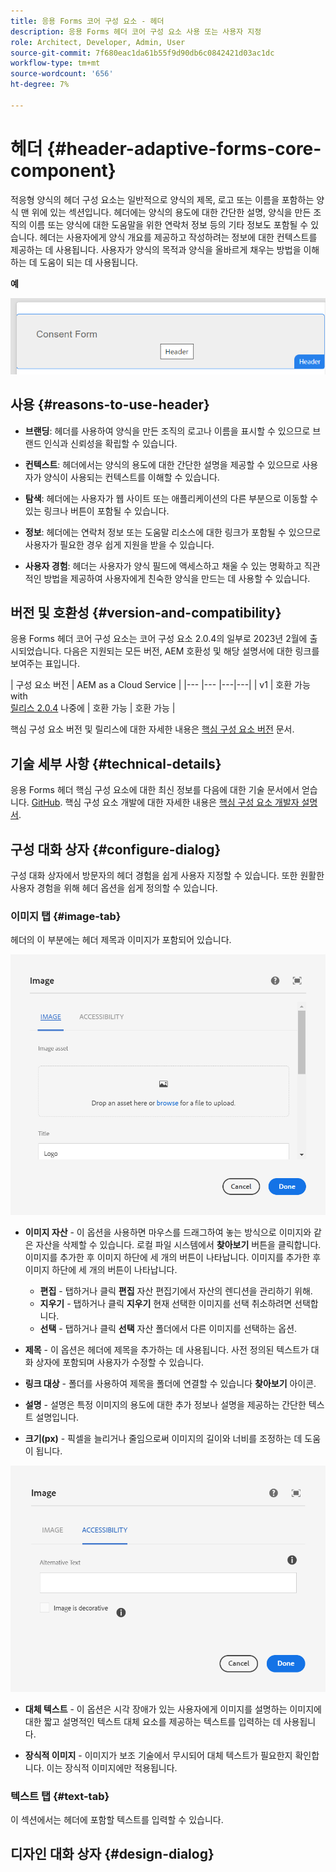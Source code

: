 ```yaml
---
title: 응용 Forms 코어 구성 요소 - 헤더
description: 응용 Forms 헤더 코어 구성 요소 사용 또는 사용자 지정
role: Architect, Developer, Admin, User
source-git-commit: 7f680eac1da61b55f9d90db6c0842421d03ac1dc
workflow-type: tm+mt
source-wordcount: '656'
ht-degree: 7%

---
```



# 헤더 {#header-adaptive-forms-core-component}

적응형 양식의 헤더 구성 요소는 일반적으로 양식의 제목, 로고 또는 이름을 포함하는 양식 맨 위에 있는 섹션입니다. 헤더에는 양식의 용도에 대한 간단한 설명, 양식을 만든 조직의 이름 또는 양식에 대한 도움말을 위한 연락처 정보 등의 기타 정보도 포함될 수 있습니다. 헤더는 사용자에게 양식 개요를 제공하고 작성하려는 정보에 대한 컨텍스트를 제공하는 데 사용됩니다. 사용자가 양식의 목적과 양식을 올바르게 채우는 방법을 이해하는 데 도움이 되는 데 사용됩니다.

**예**

![](/help/adaptive-forms/assets/header.png)

## 사용 {#reasons-to-use-header}

* **브랜딩**: 헤더를 사용하여 양식을 만든 조직의 로고나 이름을 표시할 수 있으므로 브랜드 인식과 신뢰성을 확립할 수 있습니다.

* **컨텍스트**: 헤더에서는 양식의 용도에 대한 간단한 설명을 제공할 수 있으므로 사용자가 양식이 사용되는 컨텍스트를 이해할 수 있습니다.

* **탐색**: 헤더에는 사용자가 웹 사이트 또는 애플리케이션의 다른 부분으로 이동할 수 있는 링크나 버튼이 포함될 수 있습니다.

* **정보**: 헤더에는 연락처 정보 또는 도움말 리소스에 대한 링크가 포함될 수 있으므로 사용자가 필요한 경우 쉽게 지원을 받을 수 있습니다.

* **사용자 경험**: 헤더는 사용자가 양식 필드에 액세스하고 채울 수 있는 명확하고 직관적인 방법을 제공하여 사용자에게 친숙한 양식을 만드는 데 사용할 수 있습니다.

## 버전 및 호환성 {#version-and-compatibility}

응용 Forms 헤더 코어 구성 요소는 코어 구성 요소 2.0.4의 일부로 2023년 2월에 출시되었습니다. 다음은 지원되는 모든 버전, AEM 호환성 및 해당 설명서에 대한 링크를 보여주는 표입니다.

| 구성 요소 버전 | AEM as a Cloud Service |
|--- |--- |---|---|
| v1 | 호환 가능 with<br>[릴리스 2.0.4](/help/versions.md) 나중에 | 호환 가능 | 호환 가능 |

핵심 구성 요소 버전 및 릴리스에 대한 자세한 내용은 [핵심 구성 요소 버전](/help/versions.md) 문서.


<!-- ## Sample Component Output {#sample-component-output}

To experience the Accordion Component as well as see examples of its configuration options as well as HTML and JSON output, visit the [Component Library](https://adobe.com/go/aem_cmp_library_accordion). -->


## 기술 세부 사항 {#technical-details}

응용 Forms 헤더 핵심 구성 요소에 대한 최신 정보를 다음에 대한 기술 문서에서 얻습니다. [GitHub](https://github.com/adobe/aem-core-forms-components/tree/master/ui.af.apps/src/main/content/jcr_root/apps/core/fd/components/form/pageheader/v1/pageheader). 핵심 구성 요소 개발에 대한 자세한 내용은 [핵심 구성 요소 개발자 설명서](/help/developing/overview.md).

## 구성 대화 상자 {#configure-dialog}

구성 대화 상자에서 방문자의 헤더 경험을 쉽게 사용자 지정할 수 있습니다. 또한 원활한 사용자 경험을 위해 헤더 옵션을 쉽게 정의할 수 있습니다.

### 이미지 탭 {#image-tab}

헤더의 이 부분에는 헤더 제목과 이미지가 포함되어 있습니다.

![Imagetab](/help/adaptive-forms/assets/header_image.png)

* **이미지 자산** - 이 옵션을 사용하면 마우스를 드래그하여 놓는 방식으로 이미지와 같은 자산을 삭제할 수 있습니다. 로컬 파일 시스템에서 **찾아보기** 버튼을 클릭합니다. 이미지를 추가한 후 이미지 하단에 세 개의 버튼이 나타납니다. 이미지를 추가한 후 이미지 하단에 세 개의 버튼이 나타납니다.
   * **편집** - 탭하거나 클릭 **편집** 자산 편집기에서 자산의 렌디션을 관리하기 위해.
   * **지우기** - 탭하거나 클릭 **지우기** 현재 선택한 이미지를 선택 취소하려면 선택합니다.
   * **선택** - 탭하거나 클릭 **선택**  자산 폴더에서 다른 이미지를 선택하는 옵션.

* **제목** - 이 옵션은 헤더에 제목을 추가하는 데 사용됩니다. 사전 정의된 텍스트가 대화 상자에 포함되며 사용자가 수정할 수 있습니다.
* **링크 대상** - 폴더를 사용하여 제목을 폴더에 연결할 수 있습니다 **찾아보기** 아이콘.
* **설명** - 설명은 특정 이미지의 용도에 대한 추가 정보나 설명을 제공하는 간단한 텍스트 설명입니다.
* **크기(px)** - 픽셀을 늘리거나 줄임으로써 이미지의 길이와 너비를 조정하는 데 도움이 됩니다.

![accessibilitytab](/help/adaptive-forms/assets/header_accessibility.png)

* **대체 텍스트** - 이 옵션은 시각 장애가 있는 사용자에게 이미지를 설명하는 이미지에 대한 짧고 설명적인 텍스트 대체 요소를 제공하는 텍스트를 입력하는 데 사용됩니다.

* **장식적 이미지** - 이미지가 보조 기술에서 무시되어 대체 텍스트가 필요한지 확인합니다. 이는 장식적 이미지에만 적용됩니다.

### 텍스트 탭 {#text-tab}

이 섹션에서는 헤더에 포함할 텍스트를 입력할 수 있습니다.

## 디자인 대화 상자 {#design-dialog}


